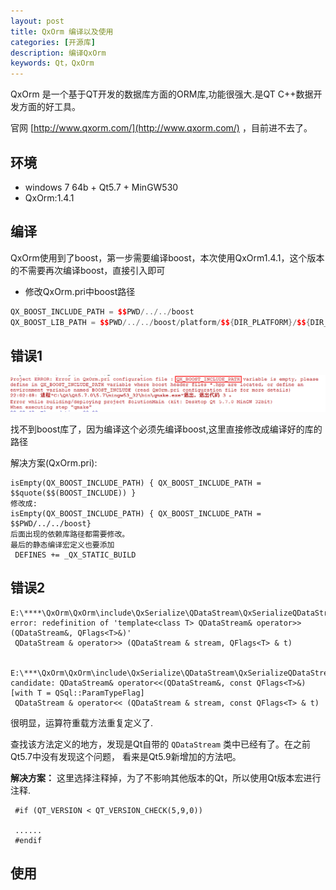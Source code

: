 ```yaml
---
layout: post
title: QxOrm 编译以及使用
categories: [开源库]
description: 编译QxOrm
keywords: Qt，QxOrm
---
```



QxOrm 是一个基于QT开发的数据库方面的ORM库,功能很强大.是QT C++数据开发方面的好工具。

官网 [http://www.qxorm.com/](http://www.qxorm.com/) ，目前进不去了。

## 环境

- windows 7 64b + Qt5.7 + MinGW530
- QxOrm:1.4.1

## 编译

QxOrm使用到了boost，第一步需要编译boost，本次使用QxOrm1.4.1，这个版本的不需要再次编译boost，直接引入即可

- 修改QxOrm.pri中boost路径

```C++
QX_BOOST_INCLUDE_PATH = $$PWD/../../boost
QX_BOOST_LIB_PATH = $$PWD/../../boost/platform/$${DIR_PLATFORM}/$${DIR_COMPILER}/$${DIR_COMPILEMODE}
```


## 错误1

![](/res/img/blog/tools/QxOrm_build_error.png)

找不到boost库了，因为编译这个必须先编译boost,这里直接修改成编译好的库的路径

解决方案(QxOrm.pri):
```
isEmpty(QX_BOOST_INCLUDE_PATH) { QX_BOOST_INCLUDE_PATH = $$quote($$(BOOST_INCLUDE)) }
修改成:
isEmpty(QX_BOOST_INCLUDE_PATH) { QX_BOOST_INCLUDE_PATH = $$PWD/../../boost}
后面出现的依赖库路径都需要修改。
最后的静态编译宏定义也要添加
 DEFINES += _QX_STATIC_BUILD
```

## 错误2
```
E:\****\QxOrm\QxOrm\include\QxSerialize\QDataStream\QxSerializeQDataStream_QFlags.h:58: error: redefinition of 'template<class T> QDataStream& operator>>(QDataStream&, QFlags<T>&)'
 QDataStream & operator>> (QDataStream & stream, QFlags<T> & t)
 
 E:\***\QxOrm\QxOrm\include\QxSerialize\QDataStream\QxSerializeQDataStream_QFlags.h:50: candidate: QDataStream& operator<<(QDataStream&, const QFlags<T>&) [with T = QSql::ParamTypeFlag]
 QDataStream & operator<< (QDataStream & stream, const QFlags<T> & t)
```

很明显，运算符重载方法重复定义了.

查找该方法定义的地方，发现是Qt自带的 `QDataStream` 类中已经有了。在之前Qt5.7中没有发现这个问题，
看来是Qt5.9新增加的方法吧。

**解决方案：** 这里选择注释掉，为了不影响其他版本的Qt，所以使用Qt版本宏进行注释.
```
 #if (QT_VERSION < QT_VERSION_CHECK(5,9,0))
 
 ......
 #endif
```

## 使用